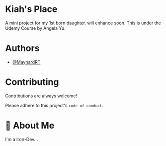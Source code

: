 # Kiah's Place

A mini project for my 1st born daughter. will enhance soon.
This is under the Udemy Course by Angela Yu.

# Authors
- [@MaynardRT](https://github.com/MaynardRT)

# Contributing
Contributions are always welcome!

Please adhere to this project's `code of conduct`.

# 🚀 About Me
I'm a Iron-Dev...
